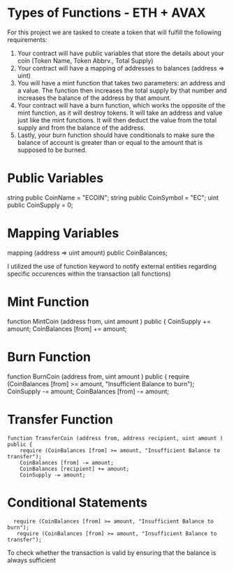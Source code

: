 
# Types of Functions - ETH + AVAX

For this project we are tasked to create a token that will fulfill the following requirements:
1. Your contract will have public variables that store the details about your coin (Token Name, Token Abbrv., Total Supply)
2. Your contract will have a mapping of addresses to balances (address => uint)
3. You will have a mint function that takes two parameters: an address and a value. The function then increases the total supply by that number and increases the balance of the address by that amount.
4. Your contract will have a burn function, which works the opposite of the mint function, as it will destroy tokens. It will take an address and value just like the mint functions. It will then deduct the value from the total supply and from the balance of the address.
5. Lastly, your burn function should have conditionals to make sure the balance of account is greater than or equal to the amount that is supposed to be burned.


# Public Variables
   string public CoinName = "ECOIN";
    string public CoinSymbol = "EC";
    uint public CoinSupply = 0;

# Mapping Variables 
   mapping (address => uint amount) public CoinBalances;

I utilized the use of function keyword to notify external entities regarding specific occurences within the transaction (all functions)

# Mint Function
  function MintCoin (address from, uint amount ) public {
        CoinSupply += amount;
        CoinBalances [from] += amount;

# Burn Function
 function BurnCoin (address from, uint amount ) public {
        require (CoinBalances [from] >= amount, "Insufficient Balance to burn");
        CoinSupply -= amount;
        CoinBalances [from] -= amount;


# Transfer Function
    function TransferCoin (address from, address recipient, uint amount ) public {
        require (CoinBalances [from] >= amount, "Insufficient Balance to transfer");
        CoinBalances [from] -= amount;
        CoinBalances [recipient] += amount;
        CoinSupply -= amount;

# Conditional Statements
      require (CoinBalances [from] >= amount, "Insufficient Balance to burn");
       require (CoinBalances [from] >= amount, "Insufficient Balance to transfer");
To check whether the transaction is valid by ensuring that the balance is always sufficient
